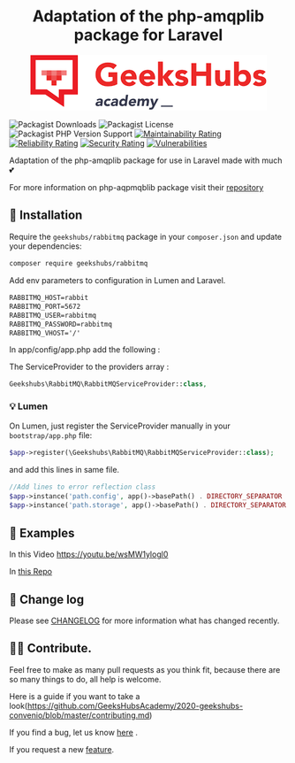 <h1 align="center">
 Adaptation of the php-amqplib package for Laravel
</h1>

<p align="center">
    <img src="https://github.com/GeeksHubsAcademy/2020-geekshubs-media/blob/master/image/logo.png">	
</p>

![Packagist Downloads](https://img.shields.io/packagist/dt/geekshubs/rabbitmq?style=flat)
![Packagist License](https://img.shields.io/packagist/l/geekshubs/rabbitmq?logoColor=red)
![Packagist PHP Version Support](https://img.shields.io/packagist/php-v/geekshubs/rabbitmq)
[![Maintainability Rating](https://sonarcloud.io/api/project_badges/measure?project=GeeksHubsAcademy_RabbitMQ&metric=sqale_rating)](https://sonarcloud.io/dashboard?id=GeeksHubsAcademy_RabbitMQ)
[![Reliability Rating](https://sonarcloud.io/api/project_badges/measure?project=GeeksHubsAcademy_RabbitMQ&metric=reliability_rating)](https://sonarcloud.io/dashboard?id=GeeksHubsAcademy_RabbitMQ)
[![Security Rating](https://sonarcloud.io/api/project_badges/measure?project=GeeksHubsAcademy_RabbitMQ&metric=security_rating)](https://sonarcloud.io/dashboard?id=GeeksHubsAcademy_RabbitMQ)
[![Vulnerabilities](https://sonarcloud.io/api/project_badges/measure?project=GeeksHubsAcademy_RabbitMQ&metric=vulnerabilities)](https://sonarcloud.io/dashboard?id=GeeksHubsAcademy_RabbitMQ)

Adaptation of the php-amqplib package for use in Laravel made with much :two_hearts:

For more information on php-aqpmqblib package visit their <a href="https://github.com/php-amqplib/php-amqplib">repository</a>


## 🚀 Installation

Require the `geekshubs/rabbitmq` package in your `composer.json` and update your dependencies:
```sh
composer require geekshubs/rabbitmq
```
Add env parameters to configuration in Lumen and Laravel.

```env
RABBITMQ_HOST=rabbit
RABBITMQ_PORT=5672
RABBITMQ_USER=rabbitmq
RABBITMQ_PASSWORD=rabbitmq
RABBITMQ_VHOST='/'
```
In app/config/app.php add the following :

The ServiceProvider to the providers array :

```php
Geekshubs\RabbitMQ\RabbitMQServiceProvider::class,
```

###  :bulb: Lumen

On Lumen, just register the ServiceProvider manually in your `bootstrap/app.php` file:
```php
$app->register(\Geekshubs\RabbitMQ\RabbitMQServiceProvider::class);
```

and add this lines in same file.
```php
//Add lines to error reflection class
$app->instance('path.config', app()->basePath() . DIRECTORY_SEPARATOR . 'config');
$app->instance('path.storage', app()->basePath() . DIRECTORY_SEPARATOR . 'storage');
```



## :space_invader: Examples
In this Video 
https://youtu.be/wsMW1ylogl0

In [this Repo](https://github.com/xavi78/rabbitmqinlaravel)


## :mag_right: Change log
Please see <a href="https://github.com/GeeksHubsAcademy/RabbitMQ/blob/master/changelog.md">CHANGELOG</a> for more information what has changed recently.


## :superhero_woman: Contribute.
Feel free to make as many pull requests as you think fit, because there are so many things to do, all help is welcome.

Here is a guide if you want to take a look(https://github.com/GeeksHubsAcademy/2020-geekshubs-convenio/blob/master/contributing.md)

If you find a bug, let us know <a href="https://github.com/GeeksHubsAcademy/RabbitMQ/issues">here</a> .

If you request a new  <a href ="https://github.com/GeeksHubsAcademy/RabbitMQ/issues"> feature</a>.








